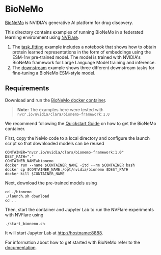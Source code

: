 # BioNeMo

[BioNeMo](https://www.nvidia.com/en-us/clara/bionemo/) is NVIDIA's generative AI platform for drug discovery.

This directory contains examples of running BioNeMo in a federated learning environment using [NVFlare](https://github.com/NVIDIA/NVFlare).

1. The [task_fitting](./task_fitting/README.md) example includes a notebook that shows how to obtain protein learned representations in the form of embeddings using the ESM-1nv pre-trained model. 
The model is trained with NVIDIA's BioNeMo framework for Large Language Model training and inference.
2. The [downstream](./downstream/README.md) example shows three different downstream tasks for fine-tuning a BioNeMo ESM-style model.

## Requirements

Download and run the [BioNeMo docker container](https://catalog.ngc.nvidia.com/orgs/nvidia/teams/clara/containers/bionemo-framework).
> **Note:** The examples here were tested with `nvcr.io/nvidia/clara/bionemo-framework:1.0`

We recommend following the [Quickstart Guide](https://docs.nvidia.com/bionemo-framework/latest/quickstart-fw.html#docker-container-access) 
on how to get the BioNeMo container. 

First, copy the NeMo code to a local directory and configure the launch script so that downloaded models can be reused 
```commandline
CONTAINER="nvcr.io/nvidia/clara/bionemo-framework:1.0"
DEST_PATH="."
CONTAINER_NAME=bionemo
docker run --name $CONTAINER_NAME -itd --rm $CONTAINER bash
docker cp $CONTAINER_NAME:/opt/nvidia/bionemo $DEST_PATH
docker kill $CONTAINER_NAME
```

Next, download the pre-trained models using
```commandline
cd ./bionemo
./launch.sh download
cd ..
```

Then, start the container and Jupyter Lab to run the NVFlare experiments with NVFlare using
```commandline
./start_bionemo.sh
```
It will start Jupyter Lab at [http://hostname:8888](http://hostname:8888).

For information about how to get started with BioNeMo refer to the [documentation](https://docs.nvidia.com/bionemo-framework/latest).
